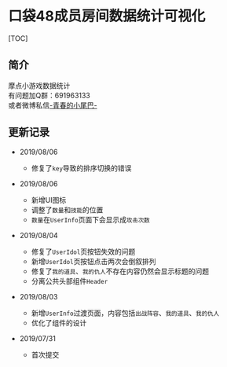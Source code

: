 # 口袋48成员房间数据统计可视化
[TOC]
## 简介
摩点小游戏数据统计<br>
有问题加Q群：691963133<br>
或者微博私信[-青春的小尾巴-](https://weibo.com/amber0401)

## 更新记录
- 2019/08/06
    - 修复了`key`导致的排序切换的错误

- 2019/08/06
    - 新增UI图标
    - 调整了`数量`和`技能`的位置
    - `数量`在`UserInfo`页面下会显示成`攻击次数`

- 2019/08/04
    - 修复了`UserIdol`页按钮失效的问题
    - 新增`UserIdol`页按钮点击两次会倒叙排列
    - 修复了`我的道具`、`我的仇人`不存在内容仍然会显示标题的问题
    - 分离公共头部组件`Header`

- 2019/08/03
    - 新增`UserInfo`过渡页面，内容包括`出战阵容`、`我的道具`、`我的仇人`
    - 优化了组件的设计
    
- 2019/07/31
    - 首次提交